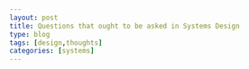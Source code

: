 ```yaml
---
layout: post
title: Questions that ought to be asked in Systems Design
type: blog
tags: [design,thoughts]
categories: [systems]
---
```

